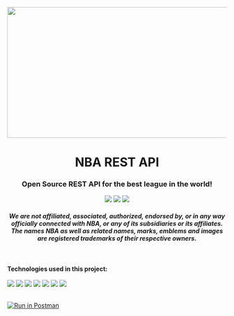 <p align="center"><img width="600" height="300" src="https://elordenmundial.com/wp-content/uploads/2020/10/NBA-logo-baloncesto-historia-deporte-estados-unidos.jpg"></p>

<h1 align="center">NBA REST API</h1>

<h3 align="center">
Open Source REST API for the best league in the world!
</h3>

<p align="center">
<img src="https://img.shields.io/badge/release-v1.0.0-1DA4D5">
<img src="https://img.shields.io/badge/uptime-100%25-369011">
<img src="https://img.shields.io/badge/interface-REST-brightgreen.svg?longCache=true&style=flat-square">
</p>

<h4 align="center">
  <i>
    We are not affiliated, associated, authorized, endorsed by, or in any way officially connected with NBA, or any of its subsidiaries or its affiliates. The names NBA as well as related names, marks, emblems and images are registered trademarks of their respective owners.
  </i>
</h4>

<br>
<br>

<div>
 <b>Technologies used in this project: </b> 
 <br />
 <br />
<img src="https://img.shields.io/badge/JavaScript-323330?style=for-the-badge&logo=javascript&logoColor=F7DF1E" />
<img src="https://img.shields.io/badge/Node.js-339933?style=for-the-badge&logo=nodedotjs&logoColor=white" />
<img src="https://img.shields.io/badge/Express.js-000000?style=for-the-badge&logo=express&logoColor=white" />
<img src="https://img.shields.io/badge/MongoDB-4EA94B?style=for-the-badge&logo=mongodb&logoColor=white" />
<img src="https://img.shields.io/badge/Jest-C21325?style=for-the-badge&logo=jest&logoColor=white" />
<img src="https://img.shields.io/badge/AWS_Lambda-FF9900?style=for-the-badge&logo=amazonaws&logoColor=white" />
<img src="https://img.shields.io/badge/GitHub_Actions-2088FF?style=for-the-badge&logo=github-actions&logoColor=white" />
  <br />
  <br />

[![Run in Postman](https://run.pstmn.io/button.svg)](https://app.getpostman.com/run-collection/16013993-caf084a3-b439-4b43-9b9f-67a9fcf1d298?action=collection%2Ffork&collection-url=entityId%3D16013993-caf084a3-b439-4b43-9b9f-67a9fcf1d298%26entityType%3Dcollection%26workspaceId%3Daa0bb4e2-e714-4968-bd39-d9d56f9c0f3d)

